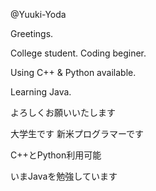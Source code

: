 @Yuuki-Yoda

Greetings.

College student. Coding beginer.

Using C++ & Python available.

Learning Java.

よろしくお願いいたします

大学生です 新米プログラマーです

C++とPython利用可能

いまJavaを勉強しています
